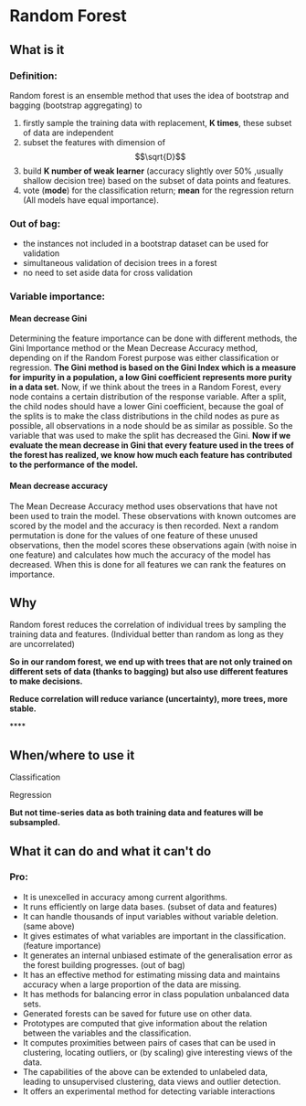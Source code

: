 # Random Forest

## What is it 

### Definition:

Random forest is an ensemble method that uses the idea of bootstrap and bagging \(bootstrap aggregating\) to 

1. firstly sample the training data with replacement, **K times**, these subset of data are independent
2. subset the features with dimension of $$\sqrt{D}$$
3. build **K number of weak learner** \(accuracy slightly over 50% ,usually shallow decision tree\) based on the subset of data points and features. 
4. vote \(**mode**\) for the classification return; **mean** for the regression return \(All models have equal importance\).

### Out of bag:

* the instances not included in a bootstrap dataset can be used for validation
* simultaneous validation of decision trees in a forest
* no need to set aside data for cross validation

### Variable importance:

#### Mean decrease Gini

Determining the feature importance can be done with different methods, the Gini Importance method or the Mean Decrease Accuracy method, depending on if the Random Forest purpose was either classification or regression. **The Gini method is based on the Gini Index which is a measure for impurity in a population, a low Gini coefficient represents more purity in a data set.** Now, if we think about the trees in a Random Forest, every node contains a certain distribution of the response variable. After a split, the child nodes should have a lower Gini coefficient, because the goal of the splits is to make the class distributions in the child nodes as pure as possible, all observations in a node should be as similar as possible. So the variable that was used to make the split has decreased the Gini. **Now if we evaluate the mean decrease in Gini that every feature used in the trees of the forest has realized, we know how much each feature has contributed to the performance of the model.** 

#### Mean decrease accuracy

The Mean Decrease Accuracy method uses observations that have not been used to train the model. These observations with known outcomes are scored by the model and the accuracy is then recorded. Next a random permutation is done for the values of one feature of these unused observations, then the model scores these observations again \(with noise in one feature\) and calculates how much the accuracy of the model has decreased. When this is done for all features we can rank the features on importance. 

## Why

Random forest reduces the correlation of individual trees by sampling the training data and features. \(Individual better than random as long as they are uncorrelated\)

**So in our random forest, we end up with trees that are not only trained on different sets of data \(thanks to bagging\) but also use different features to make decisions.**

**Reduce correlation will reduce variance \(uncertainty\), more trees, more stable.**

\*\*\*\*

## When/where to use it 

Classification

Regression

**But not time-series data as both training data and features will be subsampled.**

## What it can do and what it can't do

### Pro:

* It is unexcelled in accuracy among current algorithms.
* It runs efficiently on large data bases. \(subset of data and features\)
* It can handle thousands of input variables without variable deletion. \(same above\)
* It gives estimates of what variables are important in the classification. \(feature importance\)
* It generates an internal unbiased estimate of the generalisation error as the forest building progresses. \(out of bag\)
* It has an effective method for estimating missing data and maintains accuracy when a large proportion of the data are missing.
* It has methods for balancing error in class population unbalanced data sets.
* Generated forests can be saved for future use on other data.
* Prototypes are computed that give information about the relation between the variables and the classification.
* It computes proximities between pairs of cases that can be used in clustering, locating outliers, or \(by scaling\) give interesting views of the data.
* The capabilities of the above can be extended to unlabeled data, leading to unsupervised clustering, data views and outlier detection.
* It offers an experimental method for detecting variable interactions

